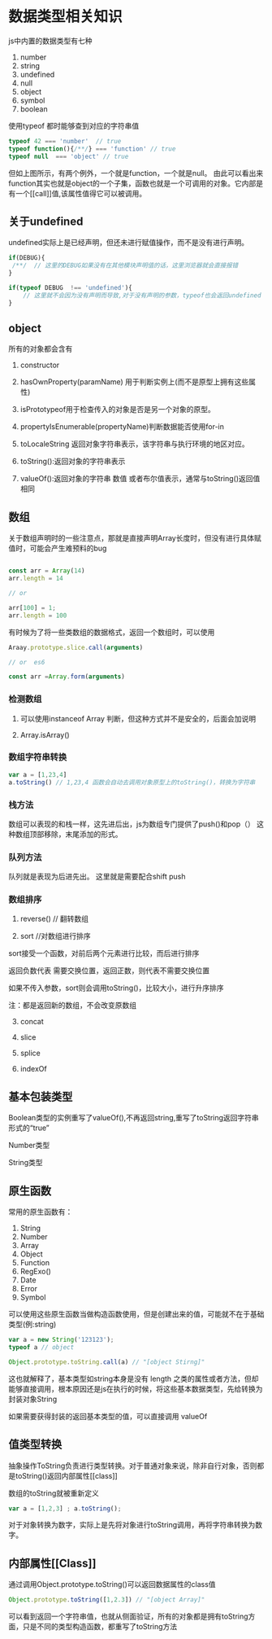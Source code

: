 # 数据类型相关知识

js中内置的数据类型有七种
1. number
2. string
3. undefined
4. null
5. object
6. symbol
7. boolean

使用typeof  都时能够查到对应的字符串值

```js
typeof 42 === 'number'  // true
typeof function(){/**/} === 'function' // true
typeof null  === 'object' // true
```

但如上图所示，有两个例外，一个就是function，一个就是null。
由此可以看出来function其实也就是object的一个子集，函数也就是一个可调用的对象。它内部是有一个[[call]]值,该属性值得它可以被调用。

## 关于undefined

undefined实际上是已经声明，但还未进行赋值操作，而不是没有进行声明。

```js
if(DEBUG){
 /**/  // 这里的DEBUG如果没有在其他模块声明值的话，这里浏览器就会直接报错
}

if(typeof DEBUG  !== 'undefined'){
    // 这里就不会因为没有声明而导致,对于没有声明的参数，typeof也会返回undefined
}

```


## object
所有的对象都会含有 
1. constructor

2. hasOwnProperty(paramName) 用于判断实例上(而不是原型上拥有这些属性)

3. isPrototypeof用于检查传入的对象是否是另一个对象的原型。

4. propertyIsEnumerable(propertyName)判断数据能否使用for-in

5. toLocaleString 返回对象字符串表示，该字符串与执行环境的地区对应。

6. toString():返回对象的字符串表示

7. valueOf():返回对象的字符串 数值 或者布尔值表示，通常与toString()返回值相同



## 数组

关于数组声明时的一些注意点，那就是直接声明Array长度时，但没有进行具体赋值时，可能会产生难预料的bug

```js

const arr = Array(14)
arr.length = 14

// or 

arr[100] = 1;
arr.length = 100

```

有时候为了将一些类数组的数据格式，返回一个数组时，可以使用

```js
Araay.prototype.slice.call(arguments)

// or  es6

const arr =Array.form(arguments) 

```

### 检测数组

1. 可以使用instanceof Array 判断，但这种方式并不是安全的，后面会加说明

2. Array.isArray()

### 数组字符串转换

```js
var a = [1,23,4]
a.toString() // 1,23,4 函数会自动去调用对象原型上的toString()，转换为字符串

```
### 栈方法
数组可以表现的和栈一样，这先进后出，js为数组专门提供了push()和pop（）
这种数组顶部移除，末尾添加的形式。

### 队列方法
队列就是表现为后进先出。
这里就是需要配合shift push

### 数组排序

1. reverse() // 翻转数组

2. sort //对数组进行排序
 
 sort接受一个函数，对前后两个元素进行比较，而后进行排序

 返回负数代表 需要交换位置，返回正数，则代表不需要交换位置

 如果不传入参数，sort则会调用toString()，比较大小，进行升序排序

注：都是返回新的数组，不会改变原数组

3. concat

4. slice

5. splice

6. indexOf

## 基本包装类型

Boolean类型的实例重写了valueOf(),不再返回string,重写了toString返回字符串形式的“true”

Number类型

String类型


## 原生函数

常用的原生函数有：
1. String
2. Number
3. Array
4. Object
5. Function
6. RegExo()
7. Date
8. Error
9. Symbol

可以使用这些原生函数当做构造函数使用，但是创建出来的值，可能就不在于基础类型(例:string)

```js
var a = new String('123123');
typeof a // object

Object.prototype.toString.call(a) // "[object Stirng]"

```
这也就解释了，基本类型如string本身是没有 length 之类的属性或者方法，但却能够直接调用，根本原因还是js在执行的时候，将这些基本数据类型，先给转换为封装对象String

如果需要获得封装的返回基本类型的值，可以直接调用 valueOf

## 值类型转换
抽象操作ToString负责进行类型转换。对于普通对象来说，除非自行对象，否则都是toString()返回内部属性[[class]]

数组的toString就被重新定义 
```js
var a = [1,2,3] ; a.toString();
```

对于对象转换为数字，实际上是先将对象进行toString调用，再将字符串转换为数字。

## 内部属性[[Class]]

通过调用Object.prototype.toString()可以返回数据属性的class值

```js
Object.prototype.toString([1,2.3]) // "[object Array]"
```
可以看到返回一个字符串值，也就从侧面验证，所有的对象都是拥有toString方面，只是不同的类型构造函数，都重写了toString方法

